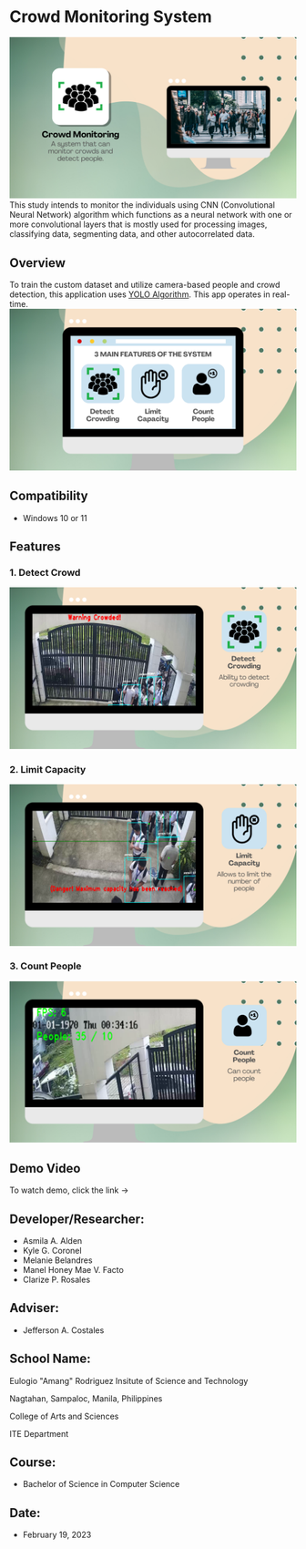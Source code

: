 # Crowd Monitoring System
![Main](Logo/page1.png)
This study intends to monitor the individuals using CNN (Convolutional Neural Network) algorithm which functions as a neural network with one or more convolutional layers that is mostly used for processing images, classifying data, segmenting data, and other autocorrelated data.
## Overview
To train the custom dataset and utilize camera-based people and crowd detection, this application uses [YOLO Algorithm](https://www.section.io/engineering-education/introduction-to-yolo-algorithm-for-object-detection/). This app operates in real-time.
![Main](Logo/page2.png)

## Compatibility
* Windows 10 or 11

## Features
### 1. Detect Crowd
![Main](Logo/page3.png)

### 2. Limit Capacity
![Main](Logo/page4.png)

### 3. Count People
![Main](Logo/page5.png)

## Demo Video
To watch demo, click the link ->

## Developer/Researcher:
* Asmila A. Alden
* Kyle G. Coronel
* Melanie Belandres
* Manel Honey Mae V. Facto
* Clarize P. Rosales

## Adviser:
* Jefferson A. Costales

## School Name:
Eulogio "Amang" Rodriguez Insitute of Science and Technology

Nagtahan, Sampaloc, Manila, Philippines

College of Arts and Sciences

ITE Department

## Course:
* Bachelor of Science in Computer Science

## Date:
* February 19, 2023




